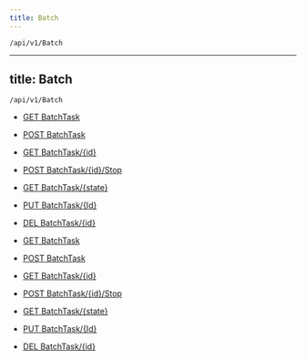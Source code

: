 ```yaml
---
title: Batch
---
```


```http
/api/v1/Batch
```

---

title: Batch
---

```http
/api/v1/Batch
```

* [GET BatchTask](v1Batch_GetAll.md)

* [POST BatchTask](v1Batch_StartBatchJob.md)

* [GET BatchTask/{id}](v1Batch_GetBatchTaskInfo.md)

* [POST BatchTask/{id}/Stop](v1Batch_StopBatchJob.md)

* [GET BatchTask/{state}](v1Batch_GetBatchTaskInfosByState.md)

* [PUT BatchTask/{Id}](v1Batch_UpdateBatchTask.md)

* [DEL BatchTask/{id}](v1Batch_DeleteBatchTask.md)

* [GET BatchTask](v1Batch_GetAll.md)

* [POST BatchTask](v1Batch_StartBatchJob.md)

* [GET BatchTask/{id}](v1Batch_GetBatchTaskInfo.md)

* [POST BatchTask/{id}/Stop](v1Batch_StopBatchJob.md)

* [GET BatchTask/{state}](v1Batch_GetBatchTaskInfosByState.md)

* [PUT BatchTask/{Id}](v1Batch_UpdateBatchTask.md)

* [DEL BatchTask/{id}](v1Batch_DeleteBatchTask.md)
